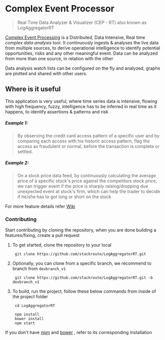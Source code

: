 # Complex Event Processor
> Real Time Data Analyzer & Visualizer (CEP - RT) also known as LogAggregatorRT

[Complex Event Processing](https://en.wikipedia.org/wiki/Complex_event_processing) is a Distributed, Data Intensive, Real time *complex data analysis* tool. It continuously ingests & analyses the live data from multiple sources, to derive operational intelligence to identify potential opportunities, risks and any other meaningful event. Data can be analyzed from more than one source, in relation with the other

Data analysis watch lists can be configured on the fly and analyzed, graphs are plotted and shared with other users.

## Where is it useful
This application is very useful, where time series data is intensive, flowing with high frequency, fuzzy, intelligence has to be inferred in real time as it happens, to identify assertions & patterns and risk

##### Example 1:
> By observing the credit card access pattern of a specific user and by comparing each access with his historic access pattern, flag the access as fraudulent or normal, before the transaction is complete or settled.

##### Example 2:
> On a stock price data feed, by continuously calculating the average price of a specific stock's price against the competitors stock price, we can trigger event if the price is sharply raising/dropping due unexpected event at stock's firm, which can help the trader to decide if he/she has to got long or short on the stock

For more feature details refer [Wiki](https://github.com/stackroute/LogAggregatorRT/wiki)


### Contributing
Start contributing by cloning the repository, when you are done building a features/fixing, create a pull request

1. To get started, clone the repository to your local

		git clone https://github.com/stackroute/LogAggregatorRT.git

2. Optionally, you can clone from a specific branch, we recommend to branch from `devbranch_v1`
	
		git clone https://github.com/stackroute/LogAggregatorRT.git -b devbranch_v1

3. To build, run the project, follow these below commands from inside of the project folder

		cd LogAggregatorRT

		npm install
		bower install
		npm start 

If you don't have [npm](https://docs.npmjs.com)  and [bower](http://bower.io/#install-bower) , refer to its corresponding installation 

